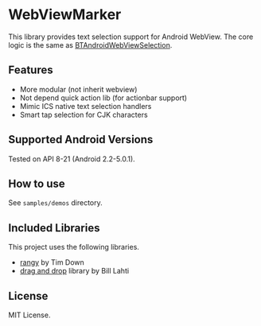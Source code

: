 WebViewMarker
=============

This library provides text selection support for Android WebView. The core logic is the same as [BTAndroidWebViewSelection](https://github.com/btate/BTAndroidWebViewSelection).

## Features
- More modular (not inherit webview)
- Not depend quick action lib (for actionbar support)
- Mimic ICS native text selection handlers
- Smart tap selection for CJK characters

## Supported Android Versions
Tested on API 8-21 (Android 2.2-5.0.1).

## How to use
See `samples/demos` directory.

## Included Libraries
This project uses the following libraries.
- [rangy](https://github.com/timdown/rangy) by Tim Down
- [drag and drop](https://blahti.wordpress.com/2011/01/17/moving-views-part-2/) library by Bill Lahti

## License
MIT License.
